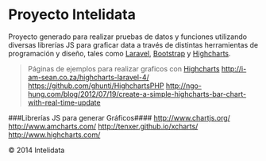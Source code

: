 Proyecto Intelidata
===================
Proyecto generado para realizar pruebas de datos y funciones utilizando diversas librerías JS para graficar data a través de distintas herramientas de programación y diseño, tales como [Laravel], [Bootstrap] y [Highcharts].

[Laravel]: http://laravel.com/ "Laravel 4"
[Bootstrap]: http://getbootstrap.com/ "Twitter Bootstrap 3"
[Highcharts]: http://www.highcharts.com/ "Highcharts.js"

>Páginas de ejemplos para realizar graficos con [Highcharts]
><http://i-am-sean.co.za/highcharts-laravel-4/>
><https://github.com/ghunti/HighchartsPHP>
><http://ngo-hung.com/blog/2012/07/19/create-a-simple-highcharts-bar-chart-with-real-time-update>

###Librerías JS para generar Gráficos####
http://www.chartjs.org/
http://www.amcharts.com/
http://tenxer.github.io/xcharts/
http://www.highcharts.com/

&copy; 2014 Intelidata